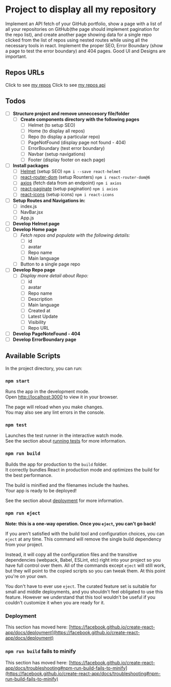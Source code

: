 # Project to display all my repository
Implement an API fetch of your GitHub portfolio, show a page with a list of all your repositories on GitHub(the page should implement pagination for the repo list), and create another page showing data for a single repo clicked from the list of repos using nested routes while using all the necessary tools in react. Implement the proper SEO, Error Boundary (show a page to test the error boundary) and 404 pages. Good UI and Designs are important. 

## Repos URLs
Click to see [my repos](https://github.com/safoah91)
Click to see [my repos api](https://api.github.com/users/safoah91)

## Todos

- [ ] **Structure project and remove unneccesory file/folder**
  - [ ] **Create components directory with the following pages**
    - [ ] Helmet (to setup SEO)
    - [ ] Home (to display all repos)
    - [ ] Repo (to display a particular repo)
    - [ ] PageNotFound (display page not found - 404)
    - [ ] ErrorBoundary (test error boundary)
    - [ ] Navbar (setup navigations)
    - [ ] Footer (display footer on each page)
- [ ] **Install packages**
  - [ ] [Helmet](https://www.javatpoint.com/react-helmet) (setup SEO) `npm i --save react-helmet`
  - [ ] [react-router-dom](https://v5.reactrouter.com/web/guides/quick-start) (setup Rounters) `npm i react-router-dom@6`
  - [ ] [axios](https://axios-http.com/docs/intro) (fetch data from an endpoint) `npm i axios`
  - [ ] [react-paginate](https://github.com/AdeleD/react-paginate) (setup pagination) `npm i axios`
  - [ ] [react-icons](https://react-icons.github.io/react-icons/) (setup icons) `npm i react-icons`

- [ ] **Setup Routes and Navigations in:**
  - [ ] index.js
  - [ ] NavBar.jsx
  - [ ] App.js
- [ ] **Develop Helmet page**
- [ ] **Develop Home page**
  - [ ] *Fetch repos and populate with the following details:*
    - [ ] id
    - [ ] avatar
    - [ ] Repo name
    - [ ] Main language
  - [ ] Button to a single page repo
- [ ] **Develop Repo page**
  - [ ] *Display more detail about Repo:*
    - [ ] id
    - [ ] avatar
    - [ ] Repo name
    - [ ] Description
    - [ ] Main language
    - [ ] Created at
    - [ ] Latest Update
    - [ ] Visibility
    - [ ] Repo URL
- [ ] **Develop PageNoteFound - 404**
- [ ] **Develop ErrorBoundary page**

## Available Scripts

In the project directory, you can run:

### `npm start`

Runs the app in the development mode.\
Open [http://localhost:3000](http://localhost:3000) to view it in your browser.

The page will reload when you make changes.\
You may also see any lint errors in the console.

### `npm test`

Launches the test runner in the interactive watch mode.\
See the section about [running tests](https://facebook.github.io/create-react-app/docs/running-tests) for more information.

### `npm run build`

Builds the app for production to the `build` folder.\
It correctly bundles React in production mode and optimizes the build for the best performance.

The build is minified and the filenames include the hashes.\
Your app is ready to be deployed!

See the section about [deployment](https://facebook.github.io/create-react-app/docs/deployment) for more information.

### `npm run eject`

**Note: this is a one-way operation. Once you `eject`, you can't go back!**

If you aren't satisfied with the build tool and configuration choices, you can `eject` at any time. This command will remove the single build dependency from your project.

Instead, it will copy all the configuration files and the transitive dependencies (webpack, Babel, ESLint, etc) right into your project so you have full control over them. All of the commands except `eject` will still work, but they will point to the copied scripts so you can tweak them. At this point you're on your own.

You don't have to ever use `eject`. The curated feature set is suitable for small and middle deployments, and you shouldn't feel obligated to use this feature. However we understand that this tool wouldn't be useful if you couldn't customize it when you are ready for it.


### Deployment

This section has moved here: [https://facebook.github.io/create-react-app/docs/deployment](https://facebook.github.io/create-react-app/docs/deployment)

### `npm run build` fails to minify

This section has moved here: [https://facebook.github.io/create-react-app/docs/troubleshooting#npm-run-build-fails-to-minify](https://facebook.github.io/create-react-app/docs/troubleshooting#npm-run-build-fails-to-minify)




